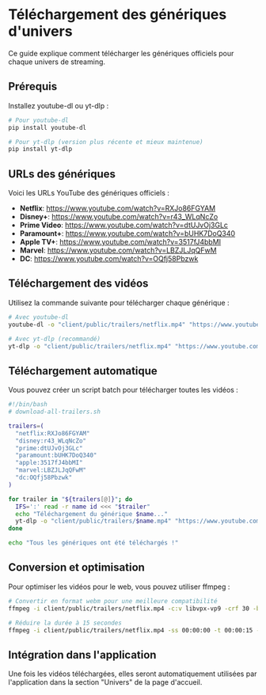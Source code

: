 # Téléchargement des génériques d'univers

Ce guide explique comment télécharger les génériques officiels pour chaque univers de streaming.

## Prérequis

Installez youtube-dl ou yt-dlp :
```bash
# Pour youtube-dl
pip install youtube-dl

# Pour yt-dlp (version plus récente et mieux maintenue)
pip install yt-dlp
```

## URLs des génériques

Voici les URLs YouTube des génériques officiels :

- **Netflix**: https://www.youtube.com/watch?v=RXJo86FGYAM
- **Disney+**: https://www.youtube.com/watch?v=r43_WLqNcZo
- **Prime Video**: https://www.youtube.com/watch?v=dtUJvOj3GLc
- **Paramount+**: https://www.youtube.com/watch?v=bUHK7DoQ340
- **Apple TV+**: https://www.youtube.com/watch?v=3517fJ4bbMI
- **Marvel**: https://www.youtube.com/watch?v=LBZJLJqQFwM
- **DC**: https://www.youtube.com/watch?v=OQfj58Pbzwk

## Téléchargement des vidéos

Utilisez la commande suivante pour télécharger chaque générique :

```bash
# Avec youtube-dl
youtube-dl -o "client/public/trailers/netflix.mp4" "https://www.youtube.com/watch?v=RXJo86FGYAM"

# Avec yt-dlp (recommandé)
yt-dlp -o "client/public/trailers/netflix.mp4" "https://www.youtube.com/watch?v=RXJo86FGYAM"
```

## Téléchargement automatique

Vous pouvez créer un script batch pour télécharger toutes les vidéos :

```bash
#!/bin/bash
# download-all-trailers.sh

trailers=(
  "netflix:RXJo86FGYAM"
  "disney:r43_WLqNcZo"
  "prime:dtUJvOj3GLc"
  "paramount:bUHK7DoQ340"
  "apple:3517fJ4bbMI"
  "marvel:LBZJLJqQFwM"
  "dc:OQfj58Pbzwk"
)

for trailer in "${trailers[@]}"; do
  IFS=':' read -r name id <<< "$trailer"
  echo "Téléchargement du générique $name..."
  yt-dlp -o "client/public/trailers/$name.mp4" "https://www.youtube.com/watch?v=$id"
done

echo "Tous les génériques ont été téléchargés !"
```

## Conversion et optimisation

Pour optimiser les vidéos pour le web, vous pouvez utiliser ffmpeg :

```bash
# Convertir en format webm pour une meilleure compatibilité
ffmpeg -i client/public/trailers/netflix.mp4 -c:v libvpx-vp9 -crf 30 -b:v 0 -b:a 128k -c:a libopus client/public/trailers/netflix.webm

# Réduire la durée à 15 secondes
ffmpeg -i client/public/trailers/netflix.mp4 -ss 00:00:00 -t 00:00:15 -c copy client/public/trailers/netflix-short.mp4
```

## Intégration dans l'application

Une fois les vidéos téléchargées, elles seront automatiquement utilisées par l'application dans la section "Univers" de la page d'accueil.